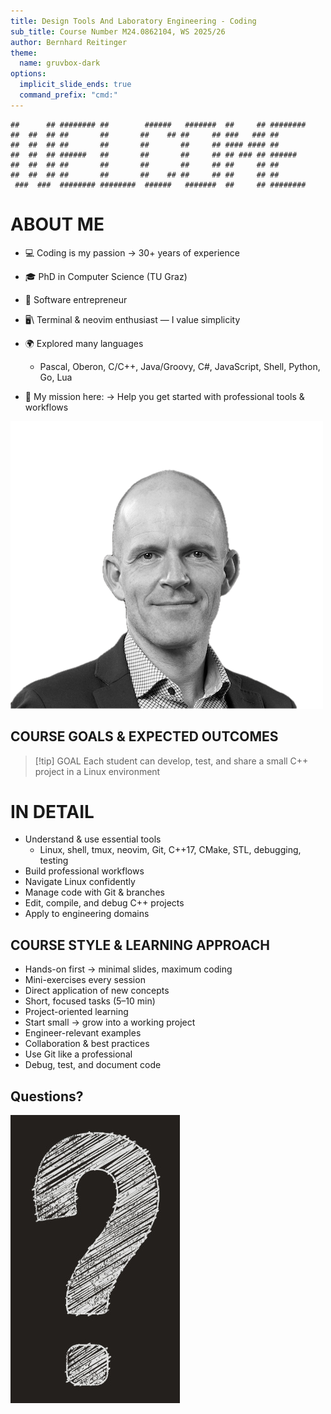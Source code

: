 ```yaml
---
title: Design Tools And Laboratory Engineering - Coding 
sub_title: Course Number M24.0862104, WS 2025/26 
author: Bernhard Reitinger
theme:
  name: gruvbox-dark
options:
  implicit_slide_ends: true
  command_prefix: "cmd:"
---
```



```
##      ## ######## ##        ######   #######  ##     ## ########
##  ##  ## ##       ##       ##    ## ##     ## ###   ### ##
##  ##  ## ##       ##       ##       ##     ## #### #### ##
##  ##  ## ######   ##       ##       ##     ## ## ### ## ######
##  ##  ## ##       ##       ##       ##     ## ##     ## ##
##  ##  ## ##       ##       ##    ## ##     ## ##     ## ##
 ###  ###  ######## ########  ######   #######  ##     ## ########
```

<!-- column_layout: [2, 1] -->
<!-- column: 0 -->

# ABOUT ME

- 💻 Coding is my passion → 30+ years of experience
- 🎓 PhD in Computer Science (TU Graz)
- 🚀 Software entrepreneur
- 🖥️\\ Terminal & neovim enthusiast — I value simplicity
- 🌍 Explored many languages
  - Pascal, Oberon, C/C++, Java/Groovy, C#, JavaScript, Shell, Python, Go, Lua

- 🎯 My mission here: → Help you get started with professional tools & workflows

<!-- column: 1 -->

![image:width:90%](me.png)

COURSE GOALS & EXPECTED OUTCOMES
---

> [!tip] GOAL
> Each student can develop, test, and share a small C++ project in a Linux environment

# IN DETAIL

<!-- incremental_lists: true -->

- Understand & use essential tools
  - Linux, shell, tmux, neovim, Git, C++17, CMake, STL, debugging, testing
- Build professional workflows
- Navigate Linux confidently
- Manage code with Git & branches
- Edit, compile, and debug C++ projects
- Apply to engineering domains

COURSE STYLE & LEARNING APPROACH
---

<!-- incremental_lists: true -->

- Hands-on first → minimal slides, maximum coding
- Mini-exercises every session
- Direct application of new concepts
- Short, focused tasks (5–10 min)
- Project-oriented learning
- Start small → grow into a working project
- Engineer-relevant examples
- Collaboration & best practices
- Use Git like a professional
- Debug, test, and document code

Questions?
---

![](question.jpg)
